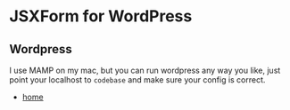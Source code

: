 
# JSXForm for WordPress

## Wordpress

I use MAMP on my mac, but you can run wordpress any way you like, just point your localhost to `codebase` and make sure your config is correct. 

- [home](../README.md)